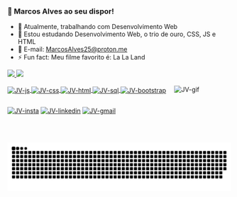 ### 📌 Marcos Alves ao seu dispor! 


- 🔭 Atualmente, trabalhando com Desenvolvimento Web
- 🌱 Estou estudando Desenvolvimento Web, o trio de ouro, CSS, JS e HTML
- 📧 E-mail: MarcosAlves25@proton.me
- ⚡ Fun fact: Meu filme favorito é: La La Land

<div> 
   <a href="https://github.com/ojotav21">
   <img height ="200em" src="https://github-readme-stats.vercel.app/api?username=marcosalves901&show_icons=true&theme=github_dark"</img>
   <img height ="200em" src="https://github-readme-stats.vercel.app/api/top-langs/?username=marcosalves90&layout=compact&theme=github_dark"></img>
</div>

<div style= display:inline_block><br>
  <img align="center" alt ="JV-js" height="50" width="60" src="https://cdn.jsdelivr.net/gh/devicons/devicon/icons/javascript/javascript-original.svg"></img>
  <img align="center" alt ="JV-css" height="50" width="60" src="https://cdn.jsdelivr.net/gh/devicons/devicon/icons/css3/css3-original.svg"></img>
  <img align="center" alt ="JV-html" height="50" width="60" src="https://cdn.jsdelivr.net/gh/devicons/devicon/icons/html5/html5-original.svg"></img>
  <img align="center" alt ="JV-sql" height="50" width="60" src="https://cdn.jsdelivr.net/gh/devicons/devicon/icons/mysql/mysql-original-wordmark.svg"></img>
  <img align="center" alt ="JV-bootstrap" height="50" width="60" src="https://cdn.jsdelivr.net/gh/devicons/devicon/icons/bootstrap/bootstrap-plain-wordmark.svg"></img>
   <img align="right" alt ="JV-gif" height="128" width="128" src="https://user-images.githubusercontent.com/60045344/140613671-ce23a301-ffd1-44e8-95bc-0cb9b85cffe3.gif"></img>


</div>

##

<div>
  <a href="https://www.instagram.com/ojotav21/" target="_blank"> <img alt ="JV-insta" src="https://img.shields.io/badge/Instagram-E4405F?style=for-the-badge&logo=instagram&logoColor=white"></img></a>
  <a href="https://www.linkedin.com/in/joaovictor-morais/" target="_blank"> <img alt ="JV-linkedin" src="https://img.shields.io/badge/LinkedIn-0077B5?style=for-the-badge&logo=linkedin&logoColor=white"></img></a>
  <a href="mailto:joaovictormorais2103@gmail.com" target="_blank"> <img alt ="JV-gmail" src="https://img.shields.io/badge/Gmail-D14836?style=for-the-badge&logo=gmail&logoColor=white"></img></a>
  
   ![Snake animation](https://github.com/ojotav21/ojotav21/blob/output/github-contribution-grid-snake.svg)

</div>
